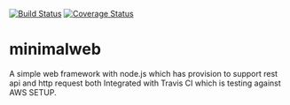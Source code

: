 [![Build Status](https://travis-ci.org/piyasde/minimalweb.svg?branch=master)](https://travis-ci.org/piyasde/minimalweb.svg?branch=master)
[![Coverage Status](https://coveralls.io/repos/piyasde/minimalweb/badge.svg)](https://coveralls.io/r/piyasde/minimalweb)
# minimalweb
A simple web framework with node.js which has provision to support rest api and http request both
Integrated with Travis CI which is testing against AWS SETUP.
